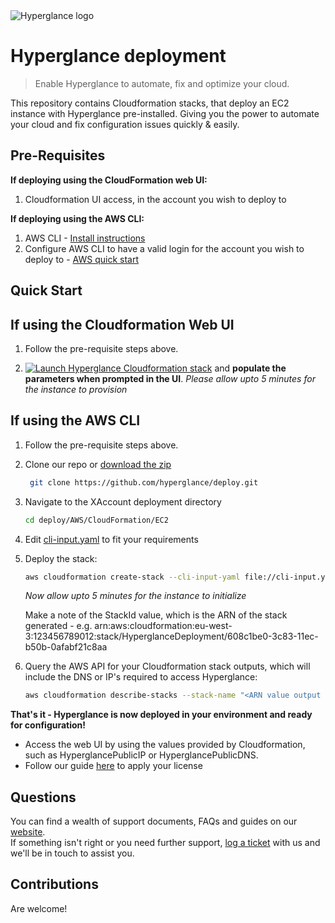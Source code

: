 <picture>
  <source media="(prefers-color-scheme: dark)" srcset="https://raw.githubusercontent.com/hyperglance/deploy/master/files/hyperglance_logo_dark.svg">
  <source media="(prefers-color-scheme: light)" srcset="https://raw.githubusercontent.com/hyperglance/deploy/master/files/hyperglance_logo_dark.svg">
  <img alt="Hyperglance logo" src="https://raw.githubusercontent.com/hyperglance/deploy/master/files/hyperglance_logo_dark.svg">
</picture>

# Hyperglance deployment

> Enable Hyperglance to automate, fix and optimize your cloud.

This repository contains Cloudformation stacks, that deploy an EC2 instance with Hyperglance pre-installed. Giving you the power to automate your cloud and fix configuration issues quickly & easily.

## Pre-Requisites

__If deploying using the CloudFormation web UI:__

1. Cloudformation UI access, in the account you wish to deploy to

__If deploying using the AWS CLI:__

1. AWS CLI - [Install instructions](https://docs.aws.amazon.com/cli/latest/userguide/cli-chap-install.html)
2. Configure AWS CLI to have a valid login for the account you wish to deploy to - [AWS quick start](https://docs.aws.amazon.com/cli/latest/userguide/cli-configure-quickstart.html)

## Quick Start

## If using the Cloudformation Web UI

1. Follow the pre-requisite steps above.

2.  [<img src="https://github.com/hyperglance/deploy/blob/master/files/cloudformation-launch-stack.png" alt="Launch Hyperglance Cloudformation stack" />](https://console.aws.amazon.com/cloudformation/home?region=us-east-1#/stacks/new?stackName=HyperglanceDeployment&templateURL=https://hyperglance-deploy-repo-public.s3.amazonaws.com/AWS/CloudFormation/EC2/Hyperglance-EC2.json) and __populate the parameters when prompted in the UI__.
    *Please allow upto 5 minutes for the instance to provision*

## If using the AWS CLI

1. Follow the pre-requisite steps above.

2. Clone our repo or [download the zip](https://github.com/hyperglance/deploy/archive/refs/heads/master.zip)
	```bash
	 git clone https://github.com/hyperglance/deploy.git
	```

4.  Navigate to the XAccount deployment directory 
	
	```bash
	cd deploy/AWS/CloudFormation/EC2
    ```

5. Edit [cli-input.yaml](cli-input.yaml) to fit your requirements

6. Deploy the stack:

    ```bash
    aws cloudformation create-stack --cli-input-yaml file://cli-input.yaml
    ```

    *Now allow upto 5 minutes for the instance to initialize*
    
    Make a note of the StackId value, which is the ARN of the stack generated - e.g. arn:aws:cloudformation:eu-west-3:123456789012:stack/HyperglanceDeployment/608c1be0-3c83-11ec-b50b-0afabf21c8aa

7. Query the AWS API for your Cloudformation stack outputs, which will include the DNS or IP's required to access Hyperglance:

    ```bash
    aws cloudformation describe-stacks --stack-name "<ARN value output from the above query>" --query 'Stacks[*].Outputs[*]'
    ```

__That's it - Hyperglance is now deployed in your environment and ready for configuration!__

* Access the web UI by using the values provided by Cloudformation, such as HyperglancePublicIP or HyperglancePublicDNS.
* Follow our guide [here](https://support.hyperglance.com/knowledge/how-to-apply-a-new-license) to apply your license

## Questions

You can find a wealth of support documents, FAQs and guides on our [website](https://support.hyperglance.com).<br />
If something isn't right or you need further support, [log a ticket](https://support.hyperglance.com/knowledge/kb-tickets/new) with us and we'll be in touch to assist you.

## Contributions
Are welcome!
